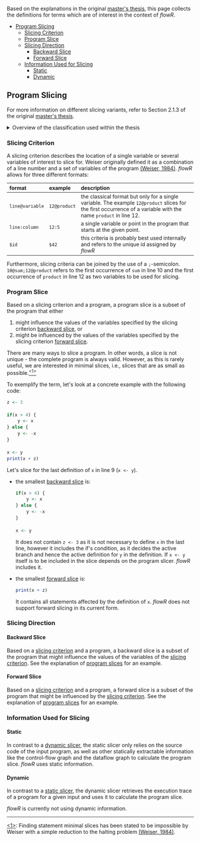 Based on the explanations in the original [master's thesis](http://dx.doi.org/10.18725/OPARU-50107), this page collects the definitions for terms which are of interest in the context of *flowR*.

<!-- TOC -->
- [Program Slicing](#program-slicing)
  - [Slicing Criterion](#slicing-criterion)
  - [Program Slice](#program-slice)
  - [Slicing Direction](#slicing-direction)
    - [Backward Slice](#backward-slice)
    - [Forward Slice](#forward-slice)
  - [Information Used for Slicing](#information-used-for-slicing)
    - [Static](#static)
    - [Dynamic](#dynamic)
<!-- TOC -->

## Program Slicing

For more information on different slicing variants, refer to Section&nbsp;2.1.3 of the original [master's thesis](http://dx.doi.org/10.18725/OPARU-50107).

<details>
<summary>Overview of the classification used within the thesis</summary>
<img src="img/slice-classification.png" alt="feature diagram of thesis classification" width="300px">
</details>

### Slicing Criterion

A slicing criterion describes the location of a single variable or several variables of interest to slice for.
Weiser originally defined it as a combination of a line number and a set of variables of the program [(Weiser, 1984)](https://doi.org/10.1109/TSE.1984.5010248). *flowR* allows for three different formats:

| format          | example      | description                                                                                                                                                     |
|:----------------|:-------------|:----------------------------------------------------------------------------------------------------------------------------------------------------------------|
| `line@variable` | `12@product` | the classical format but only for a single variable. The example `12@product` slices for the first occurrence of a variable with the name `product` in line 12. |
| `line:column`   | `12:5`       | a single variable or point in the program that starts at the given point.                                                                                       |
| `$id`           | `$42`        | this criteria is probably best used internally and refers to the unique id assigned by *flowR*                                                                  |

Furthermore, slicing criteria can be joined by the use of a `;`-semicolon. `10@sum;12@product` refers to the first occurrence of `sum` in line 10 and the first occurrence of `product` in line 12 as two variables to be used for slicing.

### Program Slice

Based on a slicing criterion and a program, a program slice is a subset of the program that either

1. might influence the values of the variables specified by the slicing criterion [backward slice](#backward-slice), or
2. might be influenced by the values of the variables specified by the slicing criterion [forward slice](#forward-slice).

There are many ways to slice a program. In other words, a slice is not unique - the complete program is always valid.
However, as this is rarely useful, we are interested in minimal slices, i.e., slices that are as small as possible.<a href="#note1" id="note1ref"><sup>&lt;1&gt;</sup></a>

To exemplify the term, let's look at a concrete example with the following code:

```R
z <- 3

if(x > 4) {
    y <- x
} else {
    y <- -x
}

x <- y
print(x + z)
```

Let's slice for the last definition of `x` in line 9 (`x <- y`).

- the smallest [backward slice](#backward-slice) is:

    ```R
    if(x > 4) {
        y <- x
    } else {
        y <- -x
    }

    x <- y
    ```

    It does not contain `z <- 3` as it is not necessary to define `x` in the last line, however it includes the if's condition, as it decides the active branch and hence the active definition for `y` in the definition.
    If `x <- y` itself is to be included in the slice depends on the program slicer. *flowR* includes it.

- the smallest [forward slice](#forward-slice) is:

    ```R
    print(x + z)
    ```

  It contains all statements affected by the definition of `x`. *flowR* does not support forward slicing in its current form.

### Slicing Direction

#### Backward Slice

Based on a [slicing criterion](#slicing-criterion) and a program, a backward slice is a subset of the program that might influence the values of the variables of the [slicing criterion](#slicing-criterion).
See the explanation of [program slices](#program-slice) for an example.

#### Forward Slice

Based on a [slicing criterion](#slicing-criterion) and a program, a forward slice is a subset of the program that might be influenced by the [slicing criterion](#slicing-criterion).
See the explanation of [program slices](#program-slice) for an example.

### Information Used for Slicing

#### Static

In contrast to a [dynamic slicer](#dynamic), the static slicer only relies on the source code of the input program, as well as other statically extractable information like the control-flow graph and the dataflow graph to calculate the program slice.
*flowR* uses static information.

#### Dynamic

In contrast to a [static slicer](#static), the dynamic slicer retrieves the execution trace of a program for a given input and uses it to calculate the program slice.

*flowR* is currently not using dynamic information.

-----
<a id="note1" href="#note1ref">&lt;1&gt;</a>: Finding statement minimal slices has been stated to be impossible by Weiser with a simple reduction to the halting problem [(Weiser, 1984)](https://doi.org/10.1109/TSE.1984.5010248).
